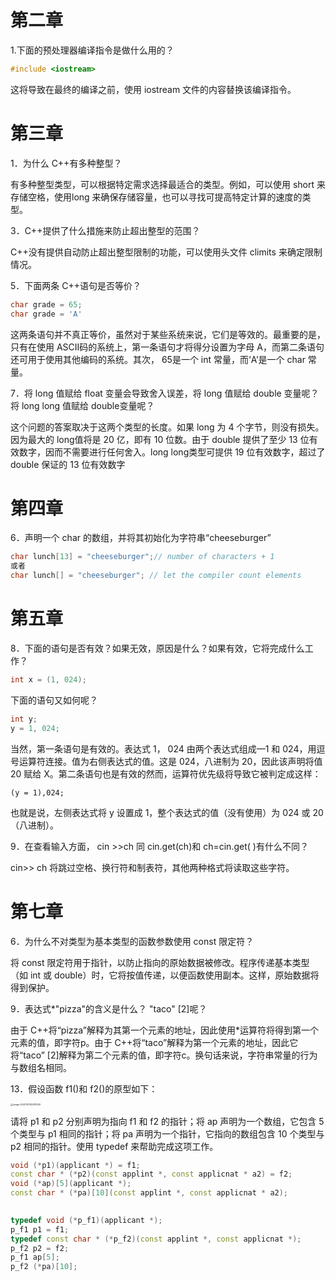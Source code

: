 # 第二章

1.下面的预处理器编译指令是做什么用的？

```c++
#include <iostream>
```

这将导致在最终的编译之前，使用 iostream 文件的内容替换该编译指令。  

# 第三章

1．为什么 C++有多种整型？

有多种整型类型，可以根据特定需求选择最适合的类型。例如，可以使用 short 来存储空格，使用long 来确保存储容量，也可以寻找可提高特定计算的速度的类型。  

3．C++提供了什么措施来防止超出整型的范围？

C++没有提供自动防止超出整型限制的功能，可以使用头文件 climits 来确定限制情况。  

5．下面两条 C++语句是否等价？

```c++
char grade = 65;
char grade = 'A'
```

这两条语句并不真正等价，虽然对于某些系统来说，它们是等效的。最重要的是，只有在使用 ASCII码的系统上，第一条语句才将得分设置为字母 A，而第二条语句还可用于使用其他编码的系统。其次， 65是一个 int 常量，而‘A’是一个 char 常量。    

7．将 long 值赋给 float 变量会导致舍入误差，将 long 值赋给 double 变量呢？将 long long 值赋给 double变量呢？

这个问题的答案取决于这两个类型的长度。如果 long 为 4 个字节，则没有损失。因为最大的 long值将是 20 亿，即有 10 位数。由于 double 提供了至少 13 位有效数字，因而不需要进行任何舍入。long long类型可提供 19 位有效数字，超过了 double 保证的 13 位有效数字  

# 第四章

6．声明一个 char 的数组，并将其初始化为字符串“cheeseburger”

```c++
char lunch[13] = "cheeseburger";// number of characters + 1
或者
char lunch[] = "cheeseburger"; // let the compiler count elements
```

# 第五章

8．下面的语句是否有效？如果无效，原因是什么？如果有效，它将完成什么工作？  

```c++
int x = (1, 024);
```

下面的语句又如何呢？  

```c++
int y;
y = 1, 024;
```

当然，第一条语句是有效的。表达式 1， 024 由两个表达式组成—1 和 024，用逗号运算符连接。值为右侧表达式的值。这是 024，八进制为 20，因此该声明将值 20 赋给 X。第二条语句也是有效的然而，运算符优先级将导致它被判定成这样：

```
(y = 1),024;
```

也就是说，左侧表达式将 y 设置成 1，整个表达式的值（没有使用）为 024 或 20（八进制）。  

9．在查看输入方面， cin >>ch 同 cin.get(ch)和 ch=cin.get( )有什么不同？  

cin>> ch 将跳过空格、换行符和制表符，其他两种格式将读取这些字符。  

# 第七章

6．为什么不对类型为基本类型的函数参数使用 const 限定符？  

将 const 限定符用于指针，以防止指向的原始数据被修改。程序传递基本类型（如 int 或 double）时，它将按值传递，以便函数使用副本。这样，原始数据将得到保护。  

9．表达式*"pizza"的含义是什么？ "taco" [2]呢？  

由于 C++将“pizza”解释为其第一个元素的地址，因此使用*运算符将得到第一个元素的值，即字符p。由于 C++将“taco”解释为第一个元素的地址，因此它将“taco” [2]解释为第二个元素的值，即字符c。换句话来说，字符串常量的行为与数组名相同。  

13．假设函数 f1()和 f2()的原型如下：

<img src="D:%5CMyDoc%5CBlogPic%5Cimage-20221101120811209.png" alt="image-20221101120811209" style="zoom: 25%;" />

请将 p1 和 p2 分别声明为指向 f1 和 f2 的指针；将 ap 声明为一个数组，它包含 5 个类型与 p1 相同的指针；将 pa 声明为一个指针，它指向的数组包含 10 个类型与 p2 相同的指针。使用 typedef 来帮助完成这项工作。  

```c++
void (*p1)(applicant *) = f1;
const char * (*p2)(const applint *, const applicnat * a2) = f2;
void (*ap)[5](applicant *);
const char * (*pa)[10](const applint *, const applicnat * a2);
    
```

```c++
typedef void (*p_f1)(applicant *);
p_f1 p1 = f1;
typedef const char * (*p_f2)(const applint *, const applicnat *);
p_f2 p2 = f2;
p_f1 ap[5];
p_f2 (*pa)[10];
```

